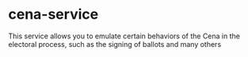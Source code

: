 # cena-service
This service allows you to emulate certain behaviors of the Cena in the electoral process, such as the signing of ballots and many others
